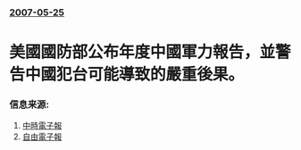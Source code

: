 ### [2007-05-25](/news/2007/05/25/index.md)

##### 
# 美國國防部公布年度中國軍力報告，並警告中國犯台可能導致的嚴重後果。




### 信息来源:

1. [中時電子報](https://web.archive.org/web/20070528070428/http://news.chinatimes.com/2007Cti/2007Cti-Focus/2007Cti-Focus-Content/0,4518,9605260341+0+0+171738+0,00.html)
2. [自由電子報](https://web.archive.org/web/20070528054038/http://www.libertytimes.com.tw/2007/new/may/27/today-fo2.htm)
